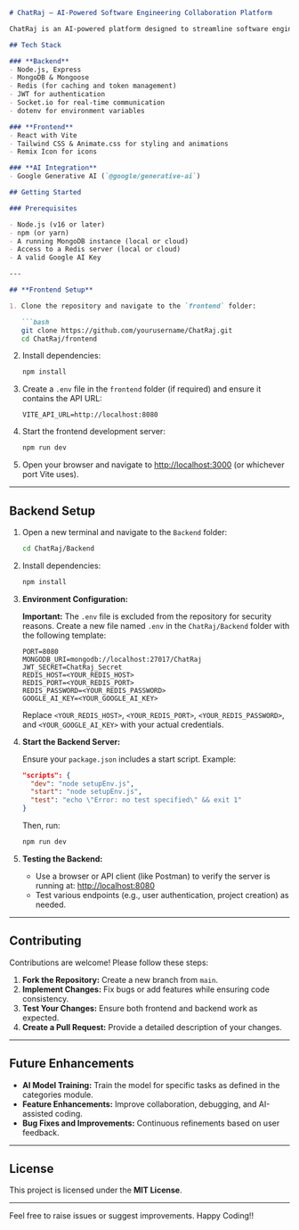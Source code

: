 ```markdown
# ChatRaj – AI-Powered Software Engineering Collaboration Platform

ChatRaj is an AI-powered platform designed to streamline software engineering tasks by combining intelligent code assistance, real-time collaboration, and project management in one cohesive environment. Built on the MERN stack with real-time capabilities, ChatRaj aims to assist development teams by automating and enhancing various software engineering tasks. Future improvements include training models on specific tasks defined in a categories module.

## Tech Stack

### **Backend**
- Node.js, Express
- MongoDB & Mongoose
- Redis (for caching and token management)
- JWT for authentication
- Socket.io for real-time communication
- dotenv for environment variables

### **Frontend**
- React with Vite
- Tailwind CSS & Animate.css for styling and animations
- Remix Icon for icons

### **AI Integration**
- Google Generative AI (`@google/generative-ai`)

## Getting Started

### Prerequisites

- Node.js (v16 or later)
- npm (or yarn)
- A running MongoDB instance (local or cloud)
- Access to a Redis server (local or cloud)
- A valid Google AI Key

---

## **Frontend Setup**

1. Clone the repository and navigate to the `frontend` folder:

   ```bash
   git clone https://github.com/yourusername/ChatRaj.git
   cd ChatRaj/frontend
   ```

2. Install dependencies:

   ```bash
   npm install
   ```

3. Create a `.env` file in the `frontend` folder (if required) and ensure it contains the API URL:

   ```properties
   VITE_API_URL=http://localhost:8080
   ```

4. Start the frontend development server:

   ```bash
   npm run dev
   ```

5. Open your browser and navigate to [http://localhost:3000](http://localhost:3000) (or whichever port Vite uses).

---

## **Backend Setup**

1. Open a new terminal and navigate to the `Backend` folder:

   ```bash
   cd ChatRaj/Backend
   ```

2. Install dependencies:

   ```bash
   npm install
   ```

3. **Environment Configuration:**

   **Important:** The `.env` file is excluded from the repository for security reasons. Create a new file named `.env` in the `ChatRaj/Backend` folder with the following template:

   ```properties
   PORT=8080
   MONGODB_URI=mongodb://localhost:27017/ChatRaj
   JWT_SECRET=ChatRaj_Secret
   REDIS_HOST=<YOUR_REDIS_HOST>
   REDIS_PORT=<YOUR_REDIS_PORT>
   REDIS_PASSWORD=<YOUR_REDIS_PASSWORD>
   GOOGLE_AI_KEY=<YOUR_GOOGLE_AI_KEY>
   ```

   Replace `<YOUR_REDIS_HOST>`, `<YOUR_REDIS_PORT>`, `<YOUR_REDIS_PASSWORD>`, and `<YOUR_GOOGLE_AI_KEY>` with your actual credentials.

4. **Start the Backend Server:**

   Ensure your `package.json` includes a start script. Example:

   ```json
   "scripts": {
     "dev": "node setupEnv.js",
     "start": "node setupEnv.js",
     "test": "echo \"Error: no test specified\" && exit 1"
   }
   ```

   Then, run:

   ```bash
   npm run dev
   ```

5. **Testing the Backend:**

   - Use a browser or API client (like Postman) to verify the server is running at:
     [http://localhost:8080](http://localhost:8080)
   - Test various endpoints (e.g., user authentication, project creation) as needed.

---

## **Contributing**

Contributions are welcome! Please follow these steps:

1. **Fork the Repository:** Create a new branch from `main`.
2. **Implement Changes:** Fix bugs or add features while ensuring code consistency.
3. **Test Your Changes:** Ensure both frontend and backend work as expected.
4. **Create a Pull Request:** Provide a detailed description of your changes.

---

## **Future Enhancements**
- **AI Model Training:** Train the model for specific tasks as defined in the categories module.
- **Feature Enhancements:** Improve collaboration, debugging, and AI-assisted coding.
- **Bug Fixes and Improvements:** Continuous refinements based on user feedback.

---

## **License**
This project is licensed under the **MIT License**.

---

Feel free to raise issues or suggest improvements.
Happy Coding!!
